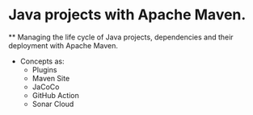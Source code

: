 # Java projects with Apache Maven.
** Managing the life cycle of Java projects, dependencies and their deployment with Apache Maven.
* Concepts as:
  * Plugins
  * Maven Site
  * JaCoCo
  * GitHub Action
  * Sonar Cloud

